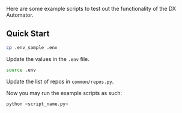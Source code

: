 Here are some example scripts to test out the functionality of the DX Automator.

## Quick Start

```bash
cp .env_sample .env
```

Update the values in the `.env` file.

```bash
source .env
```

Update the list of repos in `common/repos.py`.

Now you may run the example scripts as such: 

```bash
python <script_name.py>
```